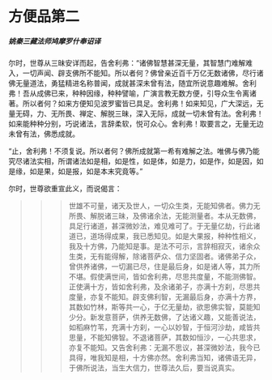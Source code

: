 # 方便品第二

##### 姚秦三藏法师鸠摩罗什奉诏译

尔时，世尊从三昧安详而起，告舍利弗：“诸佛智慧甚深无量，其智慧门难解难入，一切声闻、辟支佛所不能知。所以者何？佛曾亲近百千万亿无数诸佛，尽行诸佛无量道法，勇猛精进名称普闻，成就甚深未曾有法，随宜所说意趣难解。舍利弗！吾从成佛已来，种种因缘，种种譬喻，广演言教无数方便，引导众生令离诸著。所以者何？如来方便知见波罗蜜皆已具足。舍利弗！如来知见，广大深远，无量无碍，力、无所畏、禅定、解脱三昧，深入无际，成就一切未曾有法。舍利弗！如来能种种分别，巧说诸法，言辞柔软，悦可众心。舍利弗！取要言之，无量无边未曾有法，佛悉成就。

“止，舍利弗！不须复说。所以者何？佛所成就第一希有难解之法。唯佛与佛乃能究尽诸法实相，所谓诸法如是相，如是性，如是体，如是力，如是作，如是因，如是缘，如是果，如是报，如是本末究竟等。”

尔时，世尊欲重宣此义，而说偈言：

>>> 世雄不可量，诸天及世人，一切众生类，无能知佛者。佛力无所畏、解脱诸三昧，及佛诸余法，无能测量者。本从无数佛，具足行诸道，甚深微妙法，难见难可了。于无量亿劫，行此诸道已，道场得成果，我已悉知见。如是大果报，种种性相义，我及十方佛，乃能知是事。是法不可示，言辞相寂灭，诸余众生类，无有能得解，除诸菩萨众、信力坚固者。诸佛弟子众，曾供养诸佛，一切漏已尽，住是最后身，如是诸人等，其力所不堪。假使满世间，皆如舍利弗，尽思共度量，不能测佛智。正使满十方，皆如舍利弗，及余诸弟子，亦满十方刹，尽思共度量，亦复不能知。辟支佛利智，无漏最后身，亦满十方界，其数如竹林，斯等共一心，于亿无量劫，欲思佛实智，莫能知少分。新发意菩萨，供养无数佛，了达诸义趣，又能善说法，如稻麻竹苇，充满十方刹，一心以妙智，于恒河沙劫，咸皆共思量，不能知佛智。不退诸菩萨，其数如恒沙，一心共思求，亦复不能知。又告舍利弗：无漏不思议，甚深微妙法，我今已具得，唯我知是相，十方佛亦然。舍利弗当知，诸佛语无异，于佛所说法，当生大信力，世尊法久后，要当说真实。